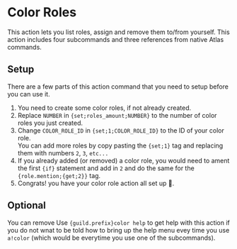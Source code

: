 # Color Roles
This action lets you list roles, assign and remove them to/from yourself. This action includes four subcommands and three references from native Atlas commands.

## Setup
There are a few parts of this action command that you need to setup before you can use it.

1. You need to create some color roles, if not already created.  
2. Replace `NUMBER` in `{set;roles_amount;NUMBER}` to the number of color roles you just created.
3. Change `COLOR_ROLE_ID` in `{set;1;COLOR_ROLE_ID}` to the ID of your color role.\
   You can add more roles by copy pasting the `{set;1}` tag and replacing them with numbers `2`, `3`, `etc...`
4. If you already added (or removed) a color role, you would need to ament the first `{if}` statement and add in `2` and do the same for the `{role.mention;{get;2}}` tag.
5. Congrats! you have your color role action all set up 🎉.

## Optional
You can remove Use `{guild.prefix}color help` to get help with this action if you do not wnat to be told how to bring up the help menu evey time you use `a!color` (which would be everytime you use one of the subcommands).

